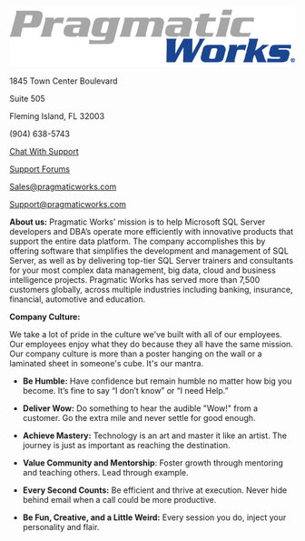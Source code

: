 ﻿![](images/_PragmaticWorksBanner.png)

1845 Town Center Boulevard

Suite 505

Fleming Island, FL 32003

(904) 638-5743



[Chat With Support](http://chat.pragmaticworks.com/CuteSoft_Client/CuteChat/SupportClient.aspx?)

[Support Forums](http://pragmaticworks.com/Support/Forums/Forum/LegiTest)



[Sales@pragmaticworks.com](Sales@pragmaticworks.com?subject=LegiTest%20Sales%20Question)

[Support@pragmaticworks.com](Support@pragmaticworks.com?subject=LegiTest%20Support%20Question)



**About us:**
Pragmatic Works’ mission is to help Microsoft SQL Server developers and DBA’s operate more efficiently with innovative products that support the entire data platform. The company accomplishes this by offering software that simplifies the development and management of SQL Server, as well as by delivering top-tier SQL Server trainers and consultants for your most complex data management, big data, cloud and business intelligence projects. Pragmatic Works has served more than 7,500 customers globally, across multiple industries including banking, insurance, financial, automotive and education.



**Company Culture:**

We take a lot of pride in the culture we've built with all of our employees. Our employees enjoy what they do because they all have the same mission. Our company culture is more than a poster hanging on the wall or a laminated sheet in someone's cube. It's our mantra.



- **Be Humble:** Have confidence but remain humble no matter how big you become. It’s fine to say “I don’t know” or “I need Help.”

- **Deliver Wow:** Do something to hear the audible "Wow!" from a customer. Go the extra mile and never settle for good enough.

- **Achieve Mastery:** Technology is an art and master it like an artist. The journey is just as important as reaching the destination.

- **Value Community and Mentorship**: Foster growth through mentoring and teaching others. Lead through example.

- **Every Second Counts:** Be efficient and thrive at execution. Never hide behind email when a call could be more productive.

- **Be Fun, Creative, and a Little Weird:** Every session you do, inject your personality and flair.